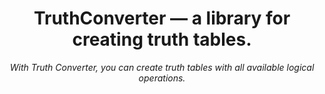 <h1 align="center" name="name">TruthConverter — a library for creating truth tables.</h1>
<p align="center">
    <em>
        With Truth Converter, you can create truth tables with all available logical operations.
    </em>
</p>
